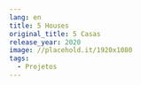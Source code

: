 ```yaml
---
lang: en
title: 5 Houses
original_title: 5 Casas
release_year: 2020
image: //placehold.it/1920x1080
tags:
  - Projetos
---
```

